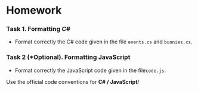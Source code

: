 # Homework


### Task 1. Formatting _C#_
*	Format correctly the C# code given in the file `events.cs` and `bunnies.cs`.

### Task 2 (\*Optional). Formatting JavaScript
*	Format correctly the JavaScript code given in the file`code.js`.

Use the official code conventions for **C# / JavaScript**/